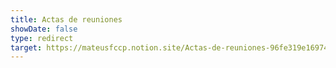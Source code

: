 ```yaml
---
title: Actas de reuniones
showDate: false
type: redirect
target: https://mateusfccp.notion.site/Actas-de-reuniones-96fe319e169745f181c9c0245fba0e5f
---
```


